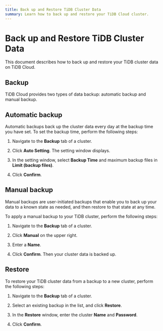 ```yaml
---
title: Back up and Restore TiDB Cluster Data
summary: Learn how to back up and restore your TiDB Cloud cluster.
---
```


# Back up and Restore TiDB Cluster Data

This document describes how to back up and restore your TiDB cluster data on TiDB Cloud.

<EmbedYouTube videoTitle="TiDB Cloud - Backup a Cluster" videoSrcURL="https://www.youtube.com/embed/Ln4hU5IMkbE?rel=0" />

## Backup

TiDB Cloud provides two types of data backup: automatic backup and manual backup.

## Automatic backup

Automatic backups  back up the cluster data every day at the backup time you have set. To set the backup time, perform the following steps:

1. Navigate to the **Backup** tab of a cluster.

2. Click **Auto Setting**. The setting window displays.

3. In the setting window, select **Backup Time** and maximum backup files in **Limit (backup files)**.

4. Click **Confirm**.

## Manual backup

Manual backups are user-initiated backups that enable you to back up your data to a known state as needed, and then restore to that state at any time.

To apply a manual backup to your TiDB cluster, perform the following steps:

1. Navigate to the **Backup** tab of a cluster.

2. Click **Manual** on the upper right.

3. Enter a **Name**.

4. Click **Confirm**. Then your cluster data is backed up.

## Restore

To restore your TiDB cluster data from a backup to a new cluster, perform the following steps:

1. Navigate to the **Backup** tab of a cluster.

2. Select an existing backup in the list, and click **Restore**.

3. In the **Restore** window, enter the cluster **Name** and **Password**.

4. Click **Confirm**.

